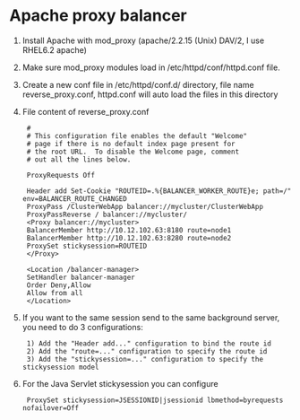 Apache proxy balancer
=======

1. Install Apache with mod_proxy (apache/2.2.15 (Unix) DAV/2, I use RHEL6.2 apache)

2. Make sure mod_proxy modules load in /etc/httpd/conf/httpd.conf file.

3. Create a new conf file in /etc/httpd/conf.d/ directory, file name reverse_proxy.conf, httpd.conf will auto load the files in this directory

4. File content of reverse_proxy.conf

        # 
        # This configuration file enables the default "Welcome"
        # page if there is no default index page present for
        # the root URL.  To disable the Welcome page, comment
        # out all the lines below.
        
        ProxyRequests Off
        
        Header add Set-Cookie "ROUTEID=.%{BALANCER_WORKER_ROUTE}e; path=/" env=BALANCER_ROUTE_CHANGED
        ProxyPass /ClusterWebApp balancer://mycluster/ClusterWebApp
        ProxyPassReverse / balancer://mycluster/ 
        <Proxy balancer://mycluster>
        BalancerMember http://10.12.102.63:8180 route=node1
        BalancerMember http://10.12.102.63:8280 route=node2
        ProxySet stickysession=ROUTEID
        </Proxy>
        
        <Location /balancer-manager>
        SetHandler balancer-manager
        Order Deny,Allow
        Allow from all
        </Location>

5. If you want to the same session send to the same background server, you need to do 3 configurations: 

        1) Add the "Header add..." configuration to bind the route id
        2) Add the "route=..." configuration to specify the route id
        3) Add the "stickysession=..." configuration to specify the stickysession model

6. For the Java Servlet stickysession you can configure

        ProxySet stickysession=JSESSIONID|jsessionid lbmethod=byrequests nofailover=Off



